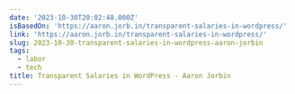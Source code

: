 ```yaml
---
date: '2023-10-30T20:02:48.000Z'
isBasedOn: 'https://aaron.jorb.in/transparent-salaries-in-wordpress/'
link: 'https://aaron.jorb.in/transparent-salaries-in-wordpress/'
slug: 2023-10-30-transparent-salaries-in-wordpress-aaron-jorbin
tags:
  - labor
  - tech
title: Transparent Salaries in WordPress - Aaron Jorbin
---
```


